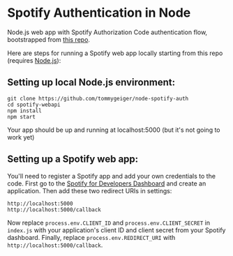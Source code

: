 # Spotify Authentication in Node

Node.js web app with Spotify Authorization Code authentication flow, bootstrapped from [this repo](https://github.com/spotify/web-api-auth-examples).

Here are steps for running a Spotify web app locally starting from this repo (requires [Node.js](https://nodejs.org/en/)):

## Setting up local Node.js environment:
```
git clone https://github.com/tommygeiger/node-spotify-auth
cd spotify-webapi
npm install
npm start
```
Your app should be up and running at localhost:5000 (but it's not going to work yet)

## Setting up a Spotify web app:

You'll need to register a Spotify app and add your own credentials to the code. First go to the [Spotify for Developers Dashboard](https://developer.spotify.com/dashboard) and create an application. Then add these two redirect URIs in settings:
```
http://localhost:5000
http://localhost:5000/callback
```
Now replace `process.env.CLIENT_ID` and `process.env.CLIENT_SECRET` in `index.js` with your application's client ID and client secret from your Spotify dashboard. Finally, replace `process.env.REDIRECT_URI` with `http://localhost:5000/callback`.
